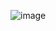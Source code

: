![image](https://user-images.githubusercontent.com/84089144/192915567-681c8e68-6503-4a88-91ce-ef145ee3a897.png)
